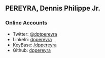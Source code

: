 <!-- 
.. title: About Me
.. slug: about-me
.. date: 2016-11-03 14:13:29+08:00
.. tags: 
.. category: 
.. link: 
.. description: 
.. type: text
-->

## PEREYRA, Dennis Philippe Jr.

### Online Accounts
- Twitter: [@dptpereyra](twitter)
- LinkeIn: [dppereyra](linkedin)
- KeyBase: [/dppereyra](keybase)
- Github: [dppereyra](github)


[twitter]: https://twitter.com/dptpereyra
[linkedin]: https://ph.linkedin.com/in/dppereyra
[keybase]: https://keybase.io/dppereyra
[github]: https://github.com/dppereyra